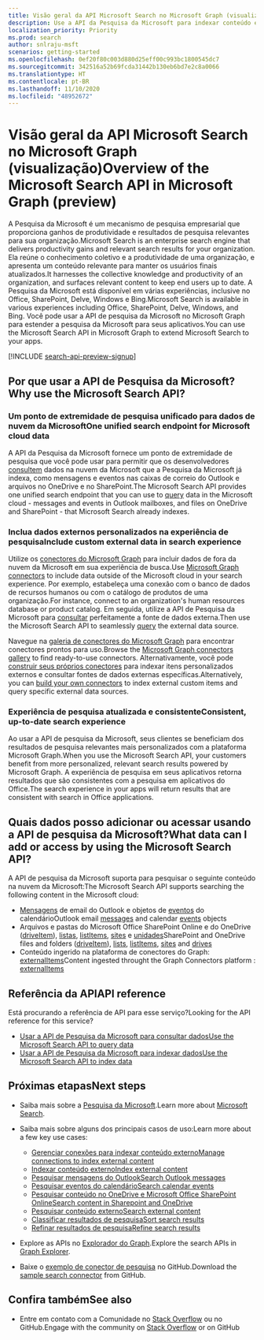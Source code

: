 ```yaml
---
title: Visão geral da API Microsoft Search no Microsoft Graph (visualização)
description: Use a API da Pesquisa da Microsoft para indexar conteúdo e adicionar pesquisa ao Office e o conteúdo indexado em seus aplicativos.
localization_priority: Priority
ms.prod: search
author: snlraju-msft
scenarios: getting-started
ms.openlocfilehash: 0ef20f80c003d880d25eff00c993bc1800545dc7
ms.sourcegitcommit: 342516a52b69fcda31442b130eb6bd7e2c8a0066
ms.translationtype: HT
ms.contentlocale: pt-BR
ms.lasthandoff: 11/10/2020
ms.locfileid: "48952672"
---
```

# <a name="overview-of-the-microsoft-search-api-in-microsoft-graph-preview"></a><span data-ttu-id="bf416-103">Visão geral da API Microsoft Search no Microsoft Graph (visualização)</span><span class="sxs-lookup"><span data-stu-id="bf416-103">Overview of the Microsoft Search API in Microsoft Graph (preview)</span></span>

<span data-ttu-id="bf416-104">A Pesquisa da Microsoft é um mecanismo de pesquisa empresarial que proporciona ganhos de produtividade e resultados de pesquisa relevantes para sua organização.</span><span class="sxs-lookup"><span data-stu-id="bf416-104">Microsoft Search is an enterprise search engine that delivers productivity gains and relevant search results for your organization.</span></span> <span data-ttu-id="bf416-105">Ela reúne o conhecimento coletivo e a produtividade de uma organização, e apresenta um conteúdo relevante para manter os usuários finais atualizados.</span><span class="sxs-lookup"><span data-stu-id="bf416-105">It harnesses the collective knowledge and productivity of an organization, and surfaces relevant content to keep end users up to date.</span></span> <span data-ttu-id="bf416-106">A Pesquisa da Microsoft está disponível em várias experiências, inclusive no Office, SharePoint, Delve, Windows e Bing.</span><span class="sxs-lookup"><span data-stu-id="bf416-106">Microsoft Search is available in various experiences including Office, SharePoint, Delve, Windows, and Bing.</span></span> <span data-ttu-id="bf416-107">Você pode usar a API de pesquisa da Microsoft no Microsoft Graph para estender a pesquisa da Microsoft para seus aplicativos.</span><span class="sxs-lookup"><span data-stu-id="bf416-107">You can use the Microsoft Search API in Microsoft Graph to extend Microsoft Search to your apps.</span></span>

[!INCLUDE [search-api-preview-signup](../includes/search-api-preview-signup.md)]

<!-- markdownlint-disable MD026 -->
## <a name="why-use-the-microsoft-search-api"></a><span data-ttu-id="bf416-108">Por que usar a API de Pesquisa da Microsoft?</span><span class="sxs-lookup"><span data-stu-id="bf416-108">Why use the Microsoft Search API?</span></span>

### <a name="one-unified-search-endpoint-for-microsoft-cloud-data"></a><span data-ttu-id="bf416-109">Um ponto de extremidade de pesquisa unificado para dados de nuvem da Microsoft</span><span class="sxs-lookup"><span data-stu-id="bf416-109">One unified search endpoint for Microsoft cloud data</span></span>

<span data-ttu-id="bf416-110">A API da Pesquisa da Microsoft fornece um ponto de extremidade de pesquisa que você pode usar para permitir que os desenvolvedores [consultem](/graph/api/search-query?view=graph-rest-beta&preserve-view=true) dados na nuvem da Microsoft que a Pesquisa da Microsoft já indexa, como mensagens e eventos nas caixas de correio do Outlook e arquivos no OneDrive e no SharePoint.</span><span class="sxs-lookup"><span data-stu-id="bf416-110">The Microsoft Search API provides one unified search endpoint that you can use to [query](/graph/api/search-query?view=graph-rest-beta&preserve-view=true) data in the Microsoft cloud - messages and events in Outlook mailboxes, and files on OneDrive and SharePoint - that Microsoft Search already indexes.</span></span>

### <a name="include-custom-external-data-in-search-experience"></a><span data-ttu-id="bf416-111">Inclua dados externos personalizados na experiência de pesquisa</span><span class="sxs-lookup"><span data-stu-id="bf416-111">Include custom external data in search experience</span></span>

<span data-ttu-id="bf416-112">Utilize os [conectores do Microsoft Graph](/microsoftsearch/connectors-overview) para incluir dados de fora da nuvem da Microsoft em sua experiência de busca.</span><span class="sxs-lookup"><span data-stu-id="bf416-112">Use [Microsoft Graph connectors](/microsoftsearch/connectors-overview) to include data outside of the Microsoft cloud in your search experience.</span></span> <span data-ttu-id="bf416-113">Por exemplo, estabeleça uma conexão com o banco de dados de recursos humanos ou com o catálogo de produtos de uma organização.</span><span class="sxs-lookup"><span data-stu-id="bf416-113">For instance, connect to an organization's human resources database or product catalog.</span></span> <span data-ttu-id="bf416-114">Em seguida, utilize a API de Pesquisa da Microsoft para [consultar](/graph/api/search-query?view=graph-rest-beta&preserve-view=true) perfeitamente a fonte de dados externa.</span><span class="sxs-lookup"><span data-stu-id="bf416-114">Then use the Microsoft Search API to seamlessly [query](/graph/api/search-query?view=graph-rest-beta&preserve-view=true) the external data source.</span></span> 

<span data-ttu-id="bf416-115">Navegue na [galeria de conectores do Microsoft Graph](/microsoftsearch/connectors-gallery) para encontrar conectores prontos para uso.</span><span class="sxs-lookup"><span data-stu-id="bf416-115">Browse the [Microsoft Graph connectors gallery](/microsoftsearch/connectors-gallery) to find ready-to-use connectors.</span></span> <span data-ttu-id="bf416-116">Alternativamente, você pode [construir seus próprios conectores](/graph/api/resources/indexing-api-overview?view=graph-rest-beta&preserve-view=true#common-use-cases) para indexar itens personalizados externos e consultar fontes de dados externas específicas.</span><span class="sxs-lookup"><span data-stu-id="bf416-116">Alternatively, you can [build your own connectors](/graph/api/resources/indexing-api-overview?view=graph-rest-beta&preserve-view=true#common-use-cases) to index external custom items and query specific external data sources.</span></span>

### <a name="consistent-up-to-date-search-experience"></a><span data-ttu-id="bf416-117">Experiência de pesquisa atualizada e consistente</span><span class="sxs-lookup"><span data-stu-id="bf416-117">Consistent, up-to-date search experience</span></span>

<span data-ttu-id="bf416-118">Ao usar a API de pesquisa da Microsoft, seus clientes se beneficiam dos resultados de pesquisa relevantes mais personalizados com a plataforma Microsoft Graph.</span><span class="sxs-lookup"><span data-stu-id="bf416-118">When you use the Microsoft Search API, your customers benefit from more personalized, relevant search results powered by Microsoft Graph.</span></span> <span data-ttu-id="bf416-119">A experiência de pesquisa em seus aplicativos retorna resultados que são consistentes com a pesquisa em aplicativos do Office.</span><span class="sxs-lookup"><span data-stu-id="bf416-119">The search experience in your apps will return results that are consistent with search in Office applications.</span></span>

## <a name="what-data-can-i-add-or-access-by-using-the-microsoft-search-api"></a><span data-ttu-id="bf416-120">Quais dados posso adicionar ou acessar usando a API de pesquisa da Microsoft?</span><span class="sxs-lookup"><span data-stu-id="bf416-120">What data can I add or access by using the Microsoft Search API?</span></span>

<span data-ttu-id="bf416-121">A API de pesquisa da Microsoft suporta para pesquisar o seguinte conteúdo na nuvem da Microsoft:</span><span class="sxs-lookup"><span data-stu-id="bf416-121">The Microsoft Search API supports searching the following content in the Microsoft cloud:</span></span>

- <span data-ttu-id="bf416-122">[Mensagens](/graph/api/resources/message?view=graph-rest-beta&preserve-view=true) de email do Outlook e objetos de [eventos](/graph/api/resources/event?view=graph-rest-beta&preserve-view=true) do calendário</span><span class="sxs-lookup"><span data-stu-id="bf416-122">Outlook email [messages](/graph/api/resources/message?view=graph-rest-beta&preserve-view=true) and calendar [events](/graph/api/resources/event?view=graph-rest-beta&preserve-view=true) objects</span></span>
- <span data-ttu-id="bf416-123">Arquivos e pastas do Microsoft Office SharePoint Online e do OneDrive ([driveItem](/graph/api/resources/driveitem?view=graph-rest-beta&preserve-view=true)), [listas](/graph/api/resources/list?view=graph-rest-beta&preserve-view=true), [listItems](/graph/api/resources/listitem?view=graph-rest-beta&preserve-view=true), [sites](/graph/api/resources/site?view=graph-rest-beta&preserve-view=true) e [unidades](/graph/api/resources/drive?view=graph-rest-beta&preserve-view=true)</span><span class="sxs-lookup"><span data-stu-id="bf416-123">SharePoint and OneDrive files and folders ([driveItem](/graph/api/resources/driveitem?view=graph-rest-beta&preserve-view=true)), [lists](/graph/api/resources/list?view=graph-rest-beta&preserve-view=true), [listItems](/graph/api/resources/listitem?view=graph-rest-beta&preserve-view=true), [sites](/graph/api/resources/site?view=graph-rest-beta&preserve-view=true) and [drives](/graph/api/resources/drive?view=graph-rest-beta&preserve-view=true)</span></span>
- <span data-ttu-id="bf416-124">Conteúdo ingerido na plataforma de conectores do Graph: [externalItems](/graph/api/resources/externalitem?view=graph-rest-beta&preserve-view=true)</span><span class="sxs-lookup"><span data-stu-id="bf416-124">Content ingested throught the Graph Connectors platform : [externalItems](/graph/api/resources/externalitem?view=graph-rest-beta&preserve-view=true)</span></span>

## <a name="api-reference"></a><span data-ttu-id="bf416-125">Referência da API</span><span class="sxs-lookup"><span data-stu-id="bf416-125">API reference</span></span>

<span data-ttu-id="bf416-126">Está procurando a referência de API para esse serviço?</span><span class="sxs-lookup"><span data-stu-id="bf416-126">Looking for the API reference for this service?</span></span>

- [<span data-ttu-id="bf416-127">Usar a API de Pesquisa da Microsoft para consultar dados</span><span class="sxs-lookup"><span data-stu-id="bf416-127">Use the Microsoft Search API to query data</span></span>](/graph/api/resources/search-api-overview?view=graph-rest-beta&preserve-view=true)
- [<span data-ttu-id="bf416-128">Usar a API de Pesquisa da Microsoft para indexar dados</span><span class="sxs-lookup"><span data-stu-id="bf416-128">Use the Microsoft Search API to index data</span></span>](/graph/api/resources/indexing-api-overview?view=graph-rest-beta&preserve-view=true)

## <a name="next-steps"></a><span data-ttu-id="bf416-129">Próximas etapas</span><span class="sxs-lookup"><span data-stu-id="bf416-129">Next steps</span></span>

- <span data-ttu-id="bf416-130">Saiba mais sobre a [Pesquisa da Microsoft](/microsoftsearch/).</span><span class="sxs-lookup"><span data-stu-id="bf416-130">Learn more about [Microsoft Search](/microsoftsearch/).</span></span>
- <span data-ttu-id="bf416-131">Saiba mais sobre alguns dos principais casos de uso:</span><span class="sxs-lookup"><span data-stu-id="bf416-131">Learn more about a few key use cases:</span></span>
  - [<span data-ttu-id="bf416-132">Gerenciar conexões para indexar conteúdo externo</span><span class="sxs-lookup"><span data-stu-id="bf416-132">Manage connections to index external content</span></span>](search-index-manage-connections.md)
  - [<span data-ttu-id="bf416-133">Indexar conteúdo externo</span><span class="sxs-lookup"><span data-stu-id="bf416-133">Index external content</span></span>](search-index-manage-items.md)
  - [<span data-ttu-id="bf416-134">Pesquisar mensagens do Outlook</span><span class="sxs-lookup"><span data-stu-id="bf416-134">Search Outlook messages</span></span>](search-concept-messages.md)
  - [<span data-ttu-id="bf416-135">Pesquisar eventos do calendário</span><span class="sxs-lookup"><span data-stu-id="bf416-135">Search calendar events</span></span>](search-concept-events.md)
  - [<span data-ttu-id="bf416-136">Pesquisar conteúdo no OneDrive e Microsoft Office SharePoint Online</span><span class="sxs-lookup"><span data-stu-id="bf416-136">Search content in Sharepoint and OneDrive</span></span>](search-concept-files.md)
  - [<span data-ttu-id="bf416-137">Pesquisar conteúdo externo</span><span class="sxs-lookup"><span data-stu-id="bf416-137">Search external content</span></span>](search-concept-custom-types.md)
  - [<span data-ttu-id="bf416-138">Classificar resultados de pesquisa</span><span class="sxs-lookup"><span data-stu-id="bf416-138">Sort search results</span></span>](search-concept-sort.md)
  - [<span data-ttu-id="bf416-139">Refinar resultados de pesquisa</span><span class="sxs-lookup"><span data-stu-id="bf416-139">Refine search results</span></span>](search-concept-aggregation.md)
  
- <span data-ttu-id="bf416-140">Explore as APIs no [Explorador do Graph](https://developer.microsoft.com/graph/graph-explorer).</span><span class="sxs-lookup"><span data-stu-id="bf416-140">Explore the search APIs in  [Graph Explorer](https://developer.microsoft.com/graph/graph-explorer).</span></span>
- <span data-ttu-id="bf416-141">Baixe o [exemplo de conector de pesquisa](https://github.com/microsoftgraph/msgraph-search-connector-sample) no GitHub.</span><span class="sxs-lookup"><span data-stu-id="bf416-141">Download the [sample search connector](https://github.com/microsoftgraph/msgraph-search-connector-sample) from GitHub.</span></span>

## <a name="see-also"></a><span data-ttu-id="bf416-142">Confira também</span><span class="sxs-lookup"><span data-stu-id="bf416-142">See also</span></span>

- <span data-ttu-id="bf416-143">Entre em contato com a Comunidade no [Stack Overflow](https://stackoverflow.com/questions/tagged/microsoft-graph-search) ou no GitHub.</span><span class="sxs-lookup"><span data-stu-id="bf416-143">Engage with the community on [Stack Overflow](https://stackoverflow.com/questions/tagged/microsoft-graph-search) or on GitHub</span></span>
